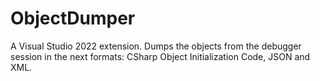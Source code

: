 # ObjectDumper
A Visual Studio 2022 extension. Dumps the objects from the debugger session in the next formats: CSharp Object Initialization Code, JSON and XML.
